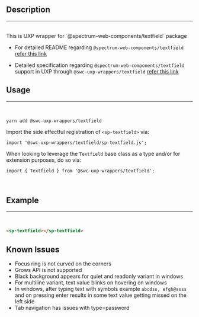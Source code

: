 ## Description

---

<br />
This is UXP wrapper for `@spectrum-web-components/textfield` package 
<br />

-   For detailed README regarding `@spectrum-web-components/textfield` [refer this link](https://www.npmjs.com/package/@spectrum-web-components/textfield/v/0.37.0)

-   Detailed specification regarding `@spectrum-web-components/textfield` support in UXP through `@swc-uxp-wrappers/textfield` [refer this link](https://developer.adobe.com/photoshop/uxp/2022/uxp-api/reference-spectrum/swc/)

## Usage

---

<br />

```
yarn add @swc-uxp-wrappers/textfield
```

Import the side effectful registration of `<sp-textfield>` via:

```
import '@swc-uxp-wrappers/textfield/sp-textfield.js';
```

When looking to leverage the `Textfield` base class as a type and/or for extension purposes, do so via:

```
import { Textfield } from '@swc-uxp-wrappers/textfield';
```

<br />

## Example

---

<br />

```html
<sp-textfield></sp-textfield>
```
## Known Issues
- Focus ring is not curved on the corners
- Grows API is not supported
- Black background appears for quiet and readonly variant in windows
- For multiline variant, text value blinks on hovering on windows
- In windows, after typing text with symbols example `abcdss, efgh@ssss` and on pressing enter results in some text value getting missed on the left side
- Tab navigation has issues with type=password

